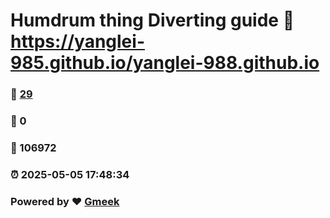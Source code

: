 # Humdrum thing Diverting guide :link: https://yanglei-985.github.io/yanglei-988.github.io 
### :page_facing_up: [29](https://yanglei-985.github.io/yanglei-988.github.io/tag.html) 
### :speech_balloon: 0 
### :hibiscus: 106972 
### :alarm_clock: 2025-05-05 17:48:34 
### Powered by :heart: [Gmeek](https://github.com/Meekdai/Gmeek)
